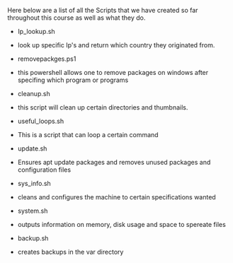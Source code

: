 Here below are a list of all the Scripts that we have created so far throughout this course as well as what they do.

- Ip_lookup.sh
- look up specific Ip's and return which country they originated from.

- removepackges.ps1
- this powershell allows one to remove packages on windows after specifing which program or programs

- cleanup.sh 
- this script will clean up certain directories and thumbnails.

- useful_loops.sh
-  This is a script that can loop a certain command 

- update.sh
- Ensures apt update packages and removes unused packages and configuration files

- sys_info.sh
- cleans and configures the machine to certain specifications wanted

- system.sh	
- outputs information on memory, disk usage and space to spereate files 

- backup.sh
- creates backups in the var directory
	
